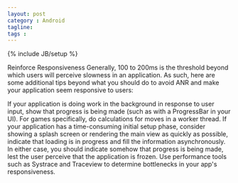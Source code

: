 ```yaml
---
layout: post
category : Android
tagline: 
tags : 
---
```

{% include JB/setup %}

Reinforce Responsiveness
Generally, 100 to 200ms is the threshold beyond which users will perceive slowness in an application. As such, here are some additional tips beyond what you should do to avoid ANR and make your application seem responsive to users:

If your application is doing work in the background in response to user input, show that progress is being made (such as with a ProgressBar in your UI).
For games specifically, do calculations for moves in a worker thread.
If your application has a time-consuming initial setup phase, consider showing a splash screen or rendering the main view as quickly as possible, indicate that loading is in progress and fill the information asynchronously. In either case, you should indicate somehow that progress is being made, lest the user perceive that the application is frozen.
Use performance tools such as Systrace and Traceview to determine bottlenecks in your app's responsiveness.